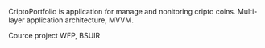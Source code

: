 CriptoPortfolio is application for manage and nonitoring cripto coins.
Multi-layer application architecture, MVVM.

Cource project WFP, BSUIR 

